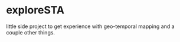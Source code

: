 # exploreSTA
little side project to get experience with geo-temporal mapping and a couple other things.
